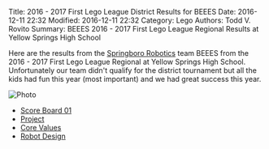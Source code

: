 Title: 2016 - 2017 First Lego League District Results for BEEES
Date: 2016-12-11 22:32
Modified: 2016-12-11 22:32
Category: Lego
Authors: Todd V. Rovito
Summary: BEEES 2016 - 2017 First Lego League Regional Results at Yellow Springs High School

Here are the results from the  [Springboro
Robotics](https://www.facebook.com/BoroBots) team BEEES  from
the 2016 - 2017 First Lego League Regional at Yellow Springs High
School.  Unfortunately our team didn't qualify for the district
tournament but all the kids had fun this year (most important) and we
had great success this year.

![Photo](https://drive.google.com/uc?id=1EZeJ5cIpOTZTj3MCMT7K8fx0Y8WY_gbW)

* [Score Board 01](https://drive.google.com/uc?id=1BmBFr4lhHSRkpsYAb2gqUZic4BUSRTRz)
* [Project](https://drive.google.com/uc?id=13Y7f2P3pPwTmG5JzGUso8aeNt-NoEE55)
* [Core Values](https://drive.google.com/uc?id=1Wx3_UFZJaeX-ysSdKpr0hpqxsjYm6wWD)
* [Robot Design](https://drive.google.com/uc?id=1Wm5WYppEq0uedWMLF4Fj7MpjOeKPqJ2R)



